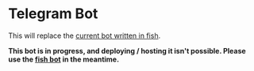 # Telegram Bot

This will replace the [current bot written in fish](https//github.com/Hakimi0804/tgbot-fish).

**This bot is in progress, and deploying / hosting it isn't possible. Please use the [fish bot](https://github.com/Hakimi0804/tgbot-fish) in the meantime.**
